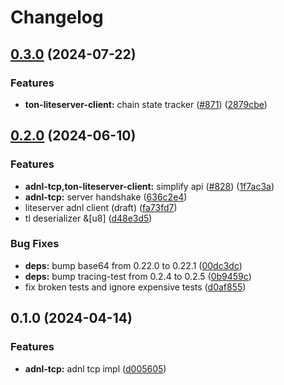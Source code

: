 # Changelog

## [0.3.0](https://github.com/getgems-io/ton-grpc/compare/adnl-tcp-v0.2.0...adnl-tcp-v0.3.0) (2024-07-22)


### Features

* **ton-liteserver-client:** chain state tracker ([#871](https://github.com/getgems-io/ton-grpc/issues/871)) ([2879cbe](https://github.com/getgems-io/ton-grpc/commit/2879cbe52eb7e08e1574a8e998d15ed152ae2fda))

## [0.2.0](https://github.com/getgems-io/ton-grpc/compare/adnl-tcp-v0.1.0...adnl-tcp-v0.2.0) (2024-06-10)


### Features

* **adnl-tcp,ton-liteserver-client:** simplify api ([#828](https://github.com/getgems-io/ton-grpc/issues/828)) ([1f7ac3a](https://github.com/getgems-io/ton-grpc/commit/1f7ac3a277b7c36d8188b8bb44b439b76cbdfa14))
* **adnl-tcp:** server handshake ([636c2e4](https://github.com/getgems-io/ton-grpc/commit/636c2e49ed8c7a5433588202c4e46e0a0ac36030))
* liteserver adnl client (draft) ([fa73fd7](https://github.com/getgems-io/ton-grpc/commit/fa73fd73076f479520f881c1fe166ffed734cbe6))
* tl deserializer &[u8] ([d48e3d5](https://github.com/getgems-io/ton-grpc/commit/d48e3d567190dd06ef2a47f7e8c8d1d8fa2eda44))


### Bug Fixes

* **deps:** bump base64 from 0.22.0 to 0.22.1 ([00dc3dc](https://github.com/getgems-io/ton-grpc/commit/00dc3dc01099fb34fa52cbf578fb2388fcdd3a21))
* **deps:** bump tracing-test from 0.2.4 to 0.2.5 ([0b9459c](https://github.com/getgems-io/ton-grpc/commit/0b9459cad8e6a3f8228d3ebad25aee66706d209b))
* fix broken tests and ignore expensive tests ([d0af855](https://github.com/getgems-io/ton-grpc/commit/d0af8552336cfbe5b9890ef5c5b2529e9cd1ecc9))

## 0.1.0 (2024-04-14)


### Features

* **adnl-tcp:** adnl tcp impl ([d005605](https://github.com/getgems-io/ton-grpc/commit/d005605d63a0b1a12241a1edce7936d9b34775e3))

